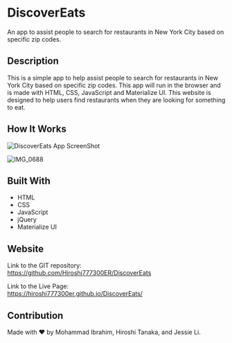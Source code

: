 # DiscoverEats
An app to assist people to search for restaurants in New York City based on specific zip codes.

## Description
This is a simple app to help assist people to search for restaurants in New York City based on specific zip codes.
 This app will run in the browser and is made with HTML, CSS, JavaScript and Materialize UI. 
This website is designed to help users find restaurants when they are looking for something to eat. 

## How It Works 

![DiscoverEats App ScreenShot](assets/images/WDS.PNG)

![IMG_0688](https://user-images.githubusercontent.com/86330664/134235853-35268891-4826-41ac-886f-a61f1b368e5d.jpeg)
## Built With
* HTML
* CSS
* JavaScript
* jQuery
* Materialize UI

## Website
Link to the GIT repository: <br>
https://github.com/Hiroshi777300ER/DiscoverEats

Link to the Live Page: <br>
https://hiroshi777300er.github.io/DiscoverEats/

## Contribution
Made with ❤️ by Mohammad Ibrahim, Hiroshi Tanaka, and Jessie Li.
